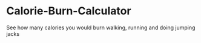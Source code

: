# Calorie-Burn-Calculator
See how many calories you would burn walking, running and doing  jumping jacks

